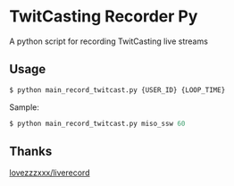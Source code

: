 # TwitCasting Recorder Py
A python script for recording TwitCasting live streams

## Usage
```python
$ python main_record_twitcast.py {USER_ID} {LOOP_TIME}
```
Sample:
```python
$ python main_record_twitcast.py miso_ssw 60
```

## Thanks
[lovezzzxxx/liverecord](https://github.com/lovezzzxxx/liverecord)
